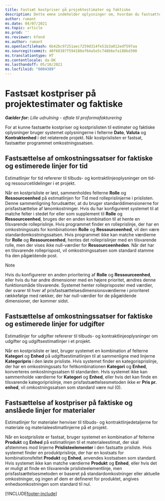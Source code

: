 ```yaml
---
title: Fastsæt kostpriser på projektestimater og faktiske
description: Dette emne indeholder oplysninger om, hvordan du fastsætter kostpriser på projektestimater og faktiske værdier.
author: rumant
ms.date: 04/07/2021
ms.topic: article
ms.prod: ''
ms.reviewer: kfend
ms.author: rumant
ms.openlocfilehash: 6b42bc97251aec7259d314fe51b3a012edf597aa
ms.sourcegitcommit: 40f68387f594180af64a5e5c748b6efa188bd300
ms.translationtype: HT
ms.contentlocale: da-DK
ms.lasthandoff: 05/10/2021
ms.locfileid: "6004389"
---
```

# <a name="resolve-cost-prices-on-project-estimates-and-actuals"></a>Fastsæt kostpriser på projektestimater og faktiske 

_**Gælder for:** Lille udrulning - aftale til proformafakturering_

For at kunne fastsætte kostpriser og kostprislisten til estimater og faktiske oplysninger bruger systemet oplysningerne i felterne **Dato**, **Valuta** og **Kontraktenhed** i det relaterede projekt. Når kostprislisten er fastsat, fastsætter programmet omkostningssatsen.

## <a name="resolving-cost-rates-on-actual-and-estimate-lines-for-time"></a>Fastsættelse af omkostningssatser for faktiske og estimerede linjer for tid

Estimatlinjer for tid refererer til tilbuds- og kontraktlinjeoplysninger om tid- og ressourcetildelinger i et projekt.

Når en kostprisliste er løst, sammenholdes felterne **Rolle** og **Ressourceenhed** på estimatlinjen for Tid med rolleprislinjerne i prislisten. Denne sammenligning forudsætter, at du bruger standarddimensionerne for prisfastsættelse af lønomkostninger. Hvis du har konfigureret systemet til at matche felter i stedet for eller som supplement til **Rolle** og **Ressourceenhed**, bruges der en anden kombination til at hente en tilsvarende rolleprislinje. Hvis programmet finder en rolleprislinje, der har en omkostningssats for kombinationen **Rolle** og **Ressourceenhed**, vil den være standardomkostningssatsen. Hvis programmet ikke kan matche værdierne for **Rolle** og **Ressourceenhed**, hentes det rolleprislinjer med en tilsvarende rolle, men der vises ikke null-værdier for **Ressourceenheden**. Når det har en tilsvarende rolleprispost, vil omkostningssatsen som standard stamme fra den pågældende post. 

> [!NOTE]
> Hvis du konfigurerer en anden prioritering af **Rolle** og **Ressourceenhed**, eller hvis du har andre dimensioner med en højere prioritet, ændres denne funktionsmåde tilsvarende. Systemet henter rolleprisposter med værdier, der svarer til hver af prisfastsættelsesdimensionsværdierne i prioriteret rækkefølge med rækker, der har null-værdier for de pågældende dimensioner, der kommer sidst.

## <a name="resolving-cost-rates-on-actual-and-estimate-lines-for-expense"></a>Fastsættelse af omkostningssatser for faktiske og estimerede linjer for udgifter

Estimatlinjer for udgifter refererer til tilbuds- og kontraktlinjeoplysninger om udgifter og udgiftsestimatlinjer i et projekt.

Når en kostprisliste er løst, bruger systemet en kombination af felterne **Kategori** og **Enhed** på udgiftsestimatlinjen til at sammenligne med linjerne **Kategoripris** i den løste prisliste. Hvis systemet finder en kategorisprislinje, der har en omkostningssats for feltkombinationen **Kategori** og **Enhed**, konverteres omkostningssatsen til standarden. Hvis systemet ikke kan sammenholde værdierne for **Kategori** og **Enhed**, eller hvis det kan finde en tilsvarende kategoriprislinje, men prisfastsættelsesmetoden ikke er **Pris pr. enhed**, vil omkostningssatsen som standard være nul (0).

## <a name="resolving-cost-rates-on-actual-and-estimate-lines-for-material"></a>Fastsættelse af kostpriser på faktiske og anslåede linjer for materialer

Estimatlinjer for materialer henviser til tilbuds- og kontraktlinjedetaljerne for materiale og materialeestimatlinjerne på et projekt.

Når en kostprisliste er fastsat, bruger systemet en kombination af felterne **Produkt** og **Enhed** på estimatlinjen til et materialeestimat, der skal afstemmes mod linjerne **Prislisteelementer** i den fastsatte prisliste. Hvis systemet finder en produktprislinje, der har en kostsats for kombinationsfeltet **Produkt** og **Enhed**, anvendes kostsatsen som standard. Hvis systemet ikke kan matche værdierne **Produkt** og **Enhed**, eller hvis det er muligt at finde en tilsvarende prislisteelementlinje, men prisfastsættelsesmetoden er baseret på standardomkostninger eller aktuelle omkostninger, og ingen af dem er defineret for produktet, angives enhedsomkostningen som standard til nul.


[!INCLUDE[footer-include](../../includes/footer-banner.md)]
